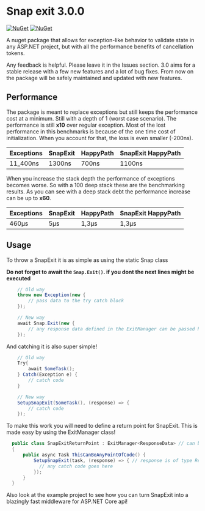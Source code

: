 ﻿# Snap exit 3.0.0
[![NuGet](https://img.shields.io/nuget/v/SnapExit.svg)](https://www.nuget.org/packages/SnapExit/)
[![NuGet](https://img.shields.io/nuget/dt/SnapExit.svg)](https://www.nuget.org/packages/SnapExit/)

A nuget package that allows for exception-like behavior to validate state in any ASP.NET project, but with all the performance benefits of cancellation tokens.

Any feedback is helpful. Please leave it in the Issues section.
3.0 aims for a stable release with a few new features and a lot of bug fixes. From now on the package will be safely maintained and updated with new features.

## Performance
The package is meant to replace exceptions but still keeps the performance cost at a minimum.
Still with a depth of 1 (worst case scenario). The performance is still **x10** over regular exception.
Most of the lost performance in this benchmarks is because of the one time cost of initialization. When you account for that, the loss is even smaller (-200ns).

| Exceptions | SnapExit | HappyPath | SnapExit HappyPath |
|------------|----------|-----------|--------------------|
| 11_400ns   | 1300ns   | 700ns     | 1100ns             |


When you increase the stack depth the performance of exceptions becomes worse. So with a 100 deep stack these are the benchmarking results.
As you can see with a deep stack debt the performance increase can be up to **x60**.

| Exceptions | SnapExit | HappyPath | SnapExit HappyPath |
|------------|----------|-----------|--------------------|
| 460μs      | 5μs      | 1,3μs     | 1,3μs              |

## Usage

To throw a SnapExit it is as simple as using the static Snap class

**Do not forget to await the `Snap.Exit()`. if you dont the next lines might be executed**
```csharp
    // Old way
    throw new Exception(new {
        // pass data to the try catch block
    });

    // New way
    await Snap.Exit(new {
        // any response data defined in the ExitManager can be passed here
    });
```

And catching it is also super simple!

```csharp
    // Old way
    Try{
        await SomeTask();
    } Catch(Exception e) {
        // catch code
    }

    // New way
    SetupSnapExit(SomeTask(), (response) => {
        // catch code
    });
```

To make this work you will need to define a return point for SnapExit. This is made easy by using the ExitManager class!
```csharp
  public class SnapExitReturnPoint : ExitManager<ResponseData> // can be inherited from or instantiated
  {
      public async Task ThisCanBeAnyPointOfCode() {
          SetupSnapExit(task, (response) => { // response is of type ResponseData
            // any catch code goes here
          });
      }
  }
```

Also look at the example project to see how you can turn SnapExit into a blazingly fast middleware for ASP.NET Core api!
